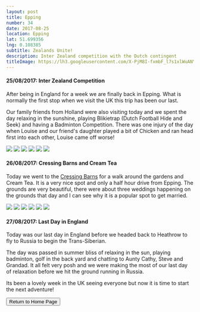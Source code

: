 ```yaml
---
layout: post
title: Epping
number: 34
date: 2017-08-25
location: Epping
lat: 51.699356
lng: 0.108385
subtitle: Zealands Unite!
description: Inter Zealand competition with the Dutch contingent
titleImage: https://lh3.googleusercontent.com/X-PjM8I-fxmbF_l7s1xlWuANYL9YDg9XC_SFj-7E_Y1hWOILzRSGacvSK8xKQbtTU8SWOfqYNGBWq87JaIDgsy5vkztIIu4jmM84EkeBmZcMQ1soqEbWIWypOhTqKVFMKt7j9BbnKg0=w2400
---
```


<h4>25/08/2017: Inter Zealand Competition</h4>

After being in England for a week we are finally back in Epping. What is normally the first stop when we visit the UK this trip has been our last.

Our family friends from Holland were also visiting today and we spent the day relaxing in the sunshine, playing Blikietrap (Dutch Football Hide and Seek) and having a Badminton Competition. There was one injury of the day when Louise and our friend's daughter played a bit of Chicken and ran head first into each other, Louise came off worse!

<img src="https://lh3.googleusercontent.com/e4DUgYRoIfe-PBmi7i4LQaemNcOelOoqqIlAftLyqXattWk4I4bKOD0XMJoSyUBCEJDoHmRcGdVfrVnycViHpBqOYOVFbtdzOW1QhVKX6U_Bj6miCUwUrCjHKILueC0bh11Nz06jZHo=w2400" class="image1">
<img src="https://lh3.googleusercontent.com/mGhomjHkvEdtqtRbpgZxMonEBGSYN9cem6wfPBoC4SkfvDLn2e4PIyQp8qYDGk962D3jKMoO7SnA9fB1XHYIoU5fUmFTPsI3ye7M6GefwTRrnXld4nD_wui4nUg_JovvnqJKtXWuGVk=w2400" class="image1">
<img src="https://lh3.googleusercontent.com/0b5XA7WMMOKWRv23kyX8o9tPVt7eB0syXSJQ1OCqCcVoYhoHNCap-BI35RTJgtsiAE63ZuUVVmjEpEwWdZXABbjShes0pE3qkODbRFieS81ojijoM7m1hHG9c7yPgcpaxNdit7qPm7s=w2400" class="image1">
<img src="https://lh3.googleusercontent.com/4LgIH7Hglea-OvlTFksjGcUmEZtRqrfaT25nhBavFAiLJ4zhxYPtdkQUZcn3aVjHuh-pd5uUzFM-qQECENM74UuzhdIIUGw4RNdMBSIU_N_v7xQTHTo5u0r6Pj7MdX0NHoThE8MyEW4=w2400" class="image1">
<img src="https://lh3.googleusercontent.com/Tl3MONf6sSzCH5ooEsd6LnPJKoLi2K7MxnEoxw9_fPjw9KHhPRptuzCx3OegfUKC6MIz6XMIar5mcUhpmXQM5M3An-ijfku6VtUDtIRtHW1L-Y1BXhaO656kh__hAh3P12Csre71GbY=w2400" class="image1">
<img src="https://lh3.googleusercontent.com/mrcRh1roZY6gkb5qODh4jts66U4nE4GXzI5YB4NrjZfb-siPHIxmjcuRQh6BOghpAClZz1lhM4L73u0rdCzgh6yeNw1cc_-5arO-pbO6nRUGQI6SvvghGdk80XCJ31SrOUOMZkwtqCo=w2400" class="image1">

<h4>26/08/2017: Cressing Barns and Cream Tea</h4>

Today we went to the <a target="_blank" href="http://cressingbarns.co.uk/">Cressing Barns</a> for a walk around the gardens and Cream Tea. It is a very nice spot and only a half hour drive from Epping. The grounds are very beautiful, there were about three weddings happening on the grounds that day and I can see why it is a popular spot to get married. 

<img src="https://lh3.googleusercontent.com/6JvBSeC5BsE08b8RGyXNuhs8-KUdAqMhbgXo9piaaVPHsZ_eOCmieMz5Oez4JsC8usjyciv6LlL3OK7HEYillw8A_ywthecg_hhcGtLekK5nJX2FBRf9e6BZgUE6uw-iHa8vgfMd0Jw=w2400" class="image1">
<img src="https://lh3.googleusercontent.com/gqPDc2X1xDQj0-edgjzk8C0P_J9zhZQ3aQj6O27CLcpzGFu6v0_G4Vph7M1L0R1reIcPAgHM0hf8vxFI2KAnv8uQHeNwG6bfvrDuNb2RpG4ZOFLiY259hzxdN-T5wbnQF9OqcFvFlVc=w2400" class="image1">
<img src="https://lh3.googleusercontent.com/_q7OXwUte_NIntL1iWOwTKKEM-G4K8yiqYzitf55WwCdDy1t2VFqv4EzYLN6wleT3oqCjuNOfsfvG031TGe15senvqBVqY19O3SE5KPlO3vFplsRVK3azmpatzRTOo74zKbfG3TrZV8=w2400" class="image1">
<img src="https://lh3.googleusercontent.com/VdqjbRkM0M2ct_DZl6jKYfZUCLMGmVOMIwNt8xmpFPnzwG32iZQ_GwY6YbyLYBgTuO4JnGopz_eK6-Tr5AFlAozKmV2iz_SvGjxwAX-LdJ0-gayfNmP5ej1quHGNsO-tKwA2jCsJtw8=w2400" class="image1">
<img src="https://lh3.googleusercontent.com/VM9rNkfBnELYlQh3zDTfyrsBUK5iPdMKoUv18eNa48zPMXAomDHvfQaXqYBaXjwwuWqymJukmblMS5fTGgX0qQaaEt5MhggsXO5Ym9dIiHK-GRd1cgKMZj5ZlBpiUzbBpcGbKyinqtY=w2400" class="image1">
<img src="https://lh3.googleusercontent.com/Gqu9RTgvw8QbIO-qTMyMIRo7gP7wkwjAgiY6nBnKVLr-N5tKln7YvhSiCWz7YX0nT-zh-Z78Zk7NQTIBbobpXl75CIofZJmrkzm8wPc1Z0N4fNv5owqfzu05Kivncg4fkaq8IcjVWFQ=w2400" class="image1">

<h4>27/08/2017: Last Day in England</h4>

Today was our last day in England before we headed back to Heathrow to fly to Russia to begin the Trans-Siberian. 

The day was passed in summer bliss of relaxing in the sun, playing badminton, golf in the back yard and chatting to Aunty Cathy, Steve and Grandad. It all felt very posh and we were making the most of our last day of relaxation before we hit the ground running in Russia. 

Its been a lovely week in the UK seeing everyone but now it is time to start the next adventure!

<div class="wrapper">
  <input type="button" class="button" value="Return to Home Page" onclick="self.close()">
</div>

